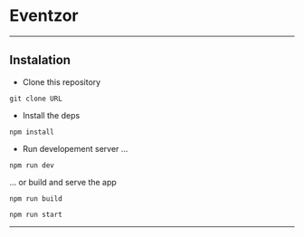 # Eventzor


_________________

## Instalation

- Clone this repository

```properties
git clone URL
```

- Install the deps

```properties
npm install
```

- Run developement server ...


```properties
npm run dev
```

... or build and serve the app


```properties
npm run build
```


```properties
npm run start
```
---